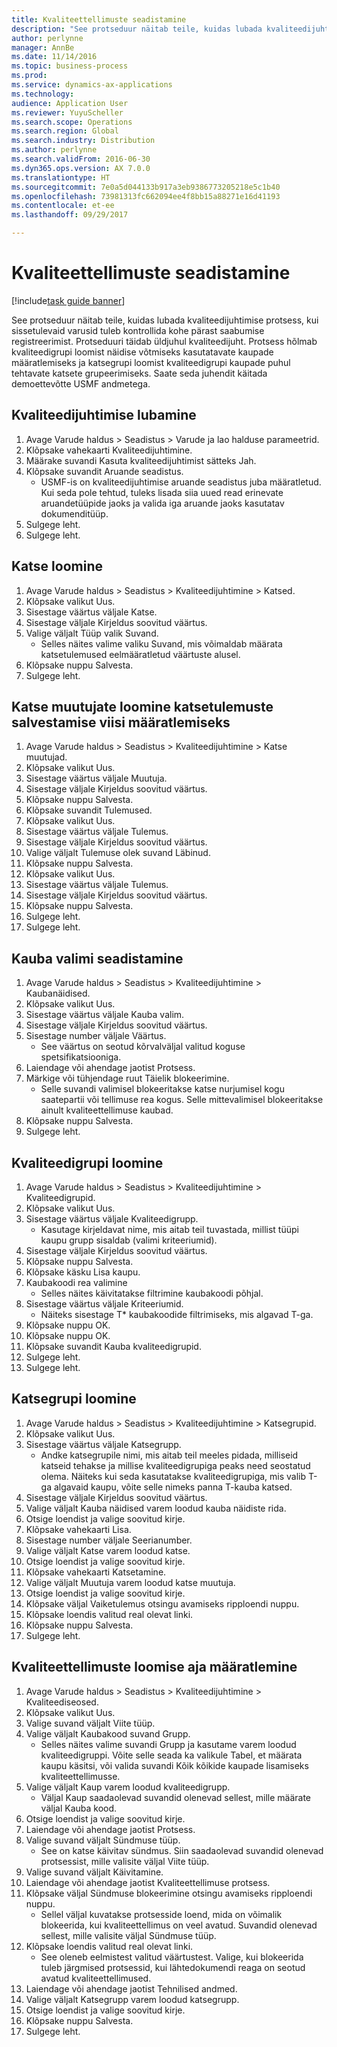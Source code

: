 ```yaml
---
title: Kvaliteettellimuste seadistamine
description: "See protseduur näitab teile, kuidas lubada kvaliteedijuhtimise protsess, kui sissetulevaid varusid tuleb kontrollida kohe pärast saabumise registreerimist."
author: perlynne
manager: AnnBe
ms.date: 11/14/2016
ms.topic: business-process
ms.prod: 
ms.service: dynamics-ax-applications
ms.technology: 
audience: Application User
ms.reviewer: YuyuScheller
ms.search.scope: Operations
ms.search.region: Global
ms.search.industry: Distribution
ms.author: perlynne
ms.search.validFrom: 2016-06-30
ms.dyn365.ops.version: AX 7.0.0
ms.translationtype: HT
ms.sourcegitcommit: 7e0a5d044133b917a3eb9386773205218e5c1b40
ms.openlocfilehash: 73981313fc662094ee4f8bb15a88271e16d41193
ms.contentlocale: et-ee
ms.lasthandoff: 09/29/2017

---
```

# <a name="set-up-quality-orders"></a>Kvaliteettellimuste seadistamine

[!include[task guide banner](../../includes/task-guide-banner.md)]

See protseduur näitab teile, kuidas lubada kvaliteedijuhtimise protsess, kui sissetulevaid varusid tuleb kontrollida kohe pärast saabumise registreerimist. Protseduuri täidab üldjuhul kvaliteedijuht. Protsess hõlmab kvaliteedigrupi loomist näidise võtmiseks kasutatavate kaupade määratlemiseks ja katsegrupi loomist kvaliteedigrupi kaupade puhul tehtavate katsete grupeerimiseks. Saate seda juhendit käitada demoettevõtte USMF andmetega.


## <a name="enable-quality-management"></a>Kvaliteedijuhtimise lubamine
1. Avage Varude haldus > Seadistus > Varude ja lao halduse parameetrid.
2. Klõpsake vahekaarti Kvaliteedijuhtimine.
3. Määrake suvandi Kasuta kvaliteedijuhtimist sätteks Jah.
4. Klõpsake suvandit Aruande seadistus.
    * USMF-is on kvaliteedijuhtimise aruande seadistus juba määratletud. Kui seda pole tehtud, tuleks lisada siia uued read erinevate aruandetüüpide jaoks ja valida iga aruande jaoks kasutatav dokumenditüüp.  
5. Sulgege leht.
6. Sulgege leht.

## <a name="create-a-test"></a>Katse loomine
1. Avage Varude haldus > Seadistus > Kvaliteedijuhtimine > Katsed.
2. Klõpsake valikut Uus.
3. Sisestage väärtus väljale Katse.
4. Sisestage väljale Kirjeldus soovitud väärtus.
5. Valige väljalt Tüüp valik Suvand.
    * Selles näites valime valiku Suvand, mis võimaldab määrata katsetulemused eelmääratletud väärtuste alusel.  
6. Klõpsake nuppu Salvesta.
7. Sulgege leht.

## <a name="create-test-variables-to-define-the-way-test-results-are-recorded"></a>Katse muutujate loomine katsetulemuste salvestamise viisi määratlemiseks
1. Avage Varude haldus > Seadistus > Kvaliteedijuhtimine > Katse muutujad.
2. Klõpsake valikut Uus.
3. Sisestage väärtus väljale Muutuja.
4. Sisestage väljale Kirjeldus soovitud väärtus.
5. Klõpsake nuppu Salvesta.
6. Klõpsake suvandit Tulemused.
7. Klõpsake valikut Uus.
8. Sisestage väärtus väljale Tulemus.
9. Sisestage väljale Kirjeldus soovitud väärtus.
10. Valige väljalt Tulemuse olek suvand Läbinud.
11. Klõpsake nuppu Salvesta.
12. Klõpsake valikut Uus.
13. Sisestage väärtus väljale Tulemus.
14. Sisestage väljale Kirjeldus soovitud väärtus.
15. Klõpsake nuppu Salvesta.
16. Sulgege leht.
17. Sulgege leht.

## <a name="set-up-item-sampling"></a>Kauba valimi seadistamine
1. Avage Varude haldus > Seadistus > Kvaliteedijuhtimine > Kaubanäidised.
2. Klõpsake valikut Uus.
3. Sisestage väärtus väljale Kauba valim.
4. Sisestage väljale Kirjeldus soovitud väärtus.
5. Sisestage number väljale Väärtus.
    * See väärtus on seotud kõrvalväljal valitud koguse spetsifikatsiooniga.  
6. Laiendage või ahendage jaotist Protsess.
7. Märkige või tühjendage ruut Täielik blokeerimine.
    * Selle suvandi valimisel blokeeritakse katse nurjumisel kogu saatepartii või tellimuse rea kogus. Selle mittevalimisel blokeeritakse ainult kvaliteettellimuse kaubad.  
8. Klõpsake nuppu Salvesta.
9. Sulgege leht.

## <a name="create-a-quality-group"></a>Kvaliteedigrupi loomine
1. Avage Varude haldus > Seadistus > Kvaliteedijuhtimine > Kvaliteedigrupid.
2. Klõpsake valikut Uus.
3. Sisestage väärtus väljale Kvaliteedigrupp.
    * Kasutage kirjeldavat nime, mis aitab teil tuvastada, millist tüüpi kaupu grupp sisaldab (valimi kriteeriumid).  
4. Sisestage väljale Kirjeldus soovitud väärtus.
5. Klõpsake nuppu Salvesta.
6. Klõpsake käsku Lisa kaupu.
7. Kaubakoodi rea valimine
    * Selles näites käivitatakse filtrimine kaubakoodi põhjal.  
8. Sisestage väärtus väljale Kriteeriumid.
    * Näiteks sisestage T* kaubakoodide filtrimiseks, mis algavad T-ga.  
9. Klõpsake nuppu OK.
10. Klõpsake nuppu OK.
11. Klõpsake suvandit Kauba kvaliteedigrupid.
12. Sulgege leht.
13. Sulgege leht.

## <a name="create-a-test-group"></a>Katsegrupi loomine
1. Avage Varude haldus > Seadistus > Kvaliteedijuhtimine > Katsegrupid.
2. Klõpsake valikut Uus.
3. Sisestage väärtus väljale Katsegrupp.
    * Andke katsegrupile nimi, mis aitab teil meeles pidada, milliseid katseid tehakse ja millise kvaliteedigrupiga peaks need seostatud olema. Näiteks kui seda kasutatakse kvaliteedigrupiga, mis valib T-ga algavaid kaupu, võite selle nimeks panna T-kauba katsed.  
4. Sisestage väljale Kirjeldus soovitud väärtus.
5. Valige väljalt Kauba näidised varem loodud kauba näidiste rida.
6. Otsige loendist ja valige soovitud kirje.
7. Klõpsake vahekaarti Lisa.
8. Sisestage number väljale Seerianumber.
9. Valige väljalt Katse varem loodud katse.
10. Otsige loendist ja valige soovitud kirje.
11. Klõpsake vahekaarti Katsetamine.
12. Valige väljalt Muutuja varem loodud katse muutuja.
13. Otsige loendist ja valige soovitud kirje.
14. Klõpsake väljal Vaiketulemus otsingu avamiseks ripploendi nuppu.
15. Klõpsake loendis valitud real olevat linki.
16. Klõpsake nuppu Salvesta.
17. Sulgege leht.

## <a name="define-when-quality-orders-will-be-created"></a>Kvaliteettellimuste loomise aja määratlemine
1. Avage Varude haldus > Seadistus > Kvaliteedijuhtimine > Kvaliteediseosed.
2. Klõpsake valikut Uus.
3. Valige suvand väljalt Viite tüüp.
4. Valige väljalt Kaubakood suvand Grupp.
    * Selles näites valime suvandi Grupp ja kasutame varem loodud kvaliteedigruppi. Võite selle seada ka valikule Tabel, et määrata kaupu käsitsi, või valida suvandi Kõik kõikide kaupade lisamiseks kvaliteettellimusse.  
5. Valige väljalt Kaup varem loodud kvaliteedigrupp.
    * Väljal Kaup saadaolevad suvandid olenevad sellest, mille määrate väljal Kauba kood.  
6. Otsige loendist ja valige soovitud kirje.
7. Laiendage või ahendage jaotist Protsess.
8. Valige suvand väljalt Sündmuse tüüp.
    * See on katse käivitav sündmus. Siin saadaolevad suvandid olenevad protsessist, mille valisite väljal Viite tüüp.  
9. Valige suvand väljalt Käivitamine.
10. Laiendage või ahendage jaotist Kvaliteettellimuse protsess.
11. Klõpsake väljal Sündmuse blokeerimine otsingu avamiseks ripploendi nuppu.
    * Sellel väljal kuvatakse protsesside loend, mida on võimalik blokeerida, kui kvaliteettellimus on veel avatud. Suvandid olenevad sellest, mille valisite väljal Sündmuse tüüp.  
12. Klõpsake loendis valitud real olevat linki.
    * See oleneb eelmistest valitud väärtustest. Valige, kui blokeerida tuleb järgmised protsessid, kui lähtedokumendi reaga on seotud avatud kvaliteettellimused.  
13. Laiendage või ahendage jaotist Tehnilised andmed.
14. Valige väljalt Katsegrupp varem loodud katsegrupp.
15. Otsige loendist ja valige soovitud kirje.
16. Klõpsake nuppu Salvesta.
17. Sulgege leht.

